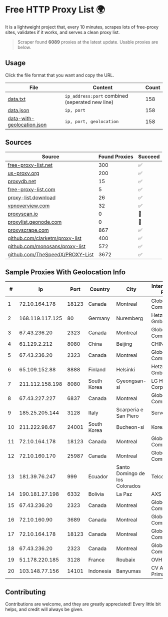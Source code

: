 
# Free HTTP Proxy List 🌍

It is a lightweight project that, every 10 minutes, scrapes lots of free-proxy sites, validates if it works, and serves a clean proxy list.


> Scraper found **6089** proxies at the latest update. Usable proxies are below.

## Usage

Click the file format that you want and copy the URL.


|File|Content|Count|
|----|-------|-----|
|[data.txt](https://raw.githubusercontent.com/themiralay/Proxy-List-World/master/data.txt)|`ip_address:port` combined (seperated new line)|158|
|[data.json](https://raw.githubusercontent.com/themiralay/Proxy-List-World/master/data.json)|`ip, port`|158|
|[data-with-geolocation.json](https://raw.githubusercontent.com/themiralay/Proxy-List-World/master/data-with-geolocation.json)|`ip, port, geolocation`|158|

## Sources

|Source|Found Proxies|Succeed|
|------|-------------|-------|
|[free-proxy-list.net](https://free-proxy-list.net)|300|✅|
|[us-proxy.org](https://www.us-proxy.org)|200|✅|
|[proxydb.net](http://proxydb.net)|15|✅|
|[free-proxy-list.com](https://free-proxy-list.com/?page=&port=&type%5B%5D=http&type%5B%5D=https&up_time=0&search=Search)|5|✅|
|[proxy-list.download](https://www.proxy-list.download/HTTP)|26|✅|
|[vpnoverview.com](https://vpnoverview.com/privacy/anonymous-browsing/free-proxy-servers)|32|✅|
|[proxyscan.io](https://www.proxyscan.io)|0|🚫|
|[proxylist.geonode.com](https://proxylist.geonode.com/api/proxy-list?limit=300&page=1&sort_by=lastChecked&sort_type=desc&protocols=http,https)|0|🚫|
|[proxyscrape.com](https://api.proxyscrape.com/v2/?request=displayproxies&protocol=http&timeout=10000&country=all&ssl=all&anonymity=all)|867|✅|
|[github.com/clarketm/proxy-list](https://raw.githubusercontent.com/clarketm/proxy-list/master/proxy-list-raw.txt)|400|✅|
|[github.com/monosans/proxy-list](https://raw.githubusercontent.com/monosans/proxy-list/main/proxies/http.txt)|572|✅|
|[github.com/TheSpeedX/PROXY-List](https://raw.githubusercontent.com/TheSpeedX/PROXY-List/master/http.txt)|3672|✅|


## Sample Proxies With Geolocation Info

|#|Ip|Port|Country|City|Internet Service Provider|
|-|--|----|-------|----|-------------------------|
|1|72.10.164.178|18123|Canada|Montreal|GloboTech Communications|
|2|168.119.117.125|80|Germany|Nuremberg|Hetzner Online GmbH|
|3|67.43.236.20|2323|Canada|Montreal|GloboTech Communications|
|4|61.129.2.212|8080|China|Beijing|CHINANET|
|5|67.43.236.20|2323|Canada|Montreal|GloboTech Communications|
|6|65.109.152.88|8888|Finland|Helsinki|Hetzner Online GmbH|
|7|211.112.158.198|8080|South Korea|Gyeongsan-si|LG HelloVision Corp.|
|8|67.43.227.227|6837|Canada|Montreal|GloboTech Communications|
|9|185.25.205.144|3128|Italy|Scarperia e San Piero|Servereasy Italy|
|10|211.222.98.67|24001|South Korea|Bucheon-si|Korea Telecom|
|11|72.10.164.178|18123|Canada|Montreal|GloboTech Communications|
|12|72.10.160.170|25987|Canada|Montreal|GloboTech Communications|
|13|181.39.76.247|999|Ecuador|Santo Domingo de los Colorados|Telconet S.A|
|14|190.181.27.198|6332|Bolivia|La Paz|AXS Bolivia S. A.|
|15|67.43.236.20|2323|Canada|Montreal|GloboTech Communications|
|16|72.10.160.90|3689|Canada|Montreal|GloboTech Communications|
|17|72.10.164.178|18123|Canada|Montreal|GloboTech Communications|
|18|67.43.236.20|2323|Canada|Montreal|GloboTech Communications|
|19|51.178.220.185|3128|France|Roubaix|OVH SAS|
|20|103.148.77.156|14101|Indonesia|Banyumas|CV Atha Media Prima|



## Contributing

Contributions are welcome, and they are greatly appreciated! Every
little bit helps, and credit will always be given.

